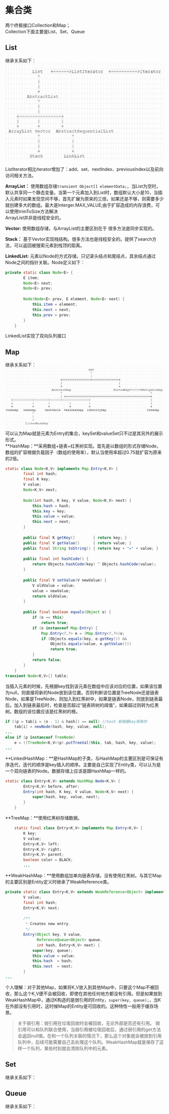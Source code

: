 集合类
====
两个终极接口Collection和Map；<br>
Collection下面主要是List、Set、Queue
## List
继承关系如下：<br>
![List继承关系](/docs/java/images/2-1.jpg)

ListIterator相比iterator增加了：add、set、nextIndex、previousIndex以及前向访问相关方法。

**ArrayList：** 使用数组存储```transient Object[] elementData;```，当List为空时，默认共享同一个静态变量。当第一个元素加入到List时，数组默认大小是10，当插入元素时如果发现空间不够，首先扩展为原来的三倍，如果还是不够，则需要多少就创建多大的数组。最大是Interger.MAX_VALUE;由于扩容造成的内存浪费，可以使用trimToSize方法解决<br>
ArrayList并非是线程安全的。

**Vector:**  使用数组存储，与ArrayList的主要区别在于 很多方法是同步实现的。

**Stack：** 基于Vevtor实现栈结构。很多方法也是线程安全的。提供了search方法，可以返回被搜索元素到栈顶的距离。

**LinkedList:** 元素以Node的方式存储，只记录头结点和尾结点，其余结点通过Node之间的指针关联。Node定义如下：
```JAVA
private static class Node<E> {
        E item;
        Node<E> next;
        Node<E> prev;

        Node(Node<E> prev, E element, Node<E> next) {
            this.item = element;
            this.next = next;
            this.prev = prev;
        }
    }
```
LinkedList实现了双向队列接口

## Map
继承关系如下：<br>
![Map继承关系](/docs/java/images/2-2.jpg)<br>
可以认为Map就是元素为Entry的集合，keySet和valueSet只不过是其另外的展示形式。<br>
**HashMap：**采用数组+链表+红黑树实现。首先是以数组的形式存储Node，数组的扩容根据负载因子（数组的使用率），默认当使用率超过0.75就扩容为原来的2倍。
```JAVA
static class Node<K,V> implements Map.Entry<K,V> {
        final int hash;
        final K key;
        V value;
        Node<K,V> next;

        Node(int hash, K key, V value, Node<K,V> next) {
            this.hash = hash;
            this.key = key;
            this.value = value;
            this.next = next;
        }

        public final K getKey()        { return key; }
        public final V getValue()      { return value; }
        public final String toString() { return key + "=" + value; }

        public final int hashCode() {
            return Objects.hashCode(key) ^ Objects.hashCode(value);
        }

        public final V setValue(V newValue) {
            V oldValue = value;
            value = newValue;
            return oldValue;
        }

        public final boolean equals(Object o) {
            if (o == this)
                return true;
            if (o instanceof Map.Entry) {
                Map.Entry<?,?> e = (Map.Entry<?,?>)o;
                if (Objects.equals(key, e.getKey()) &&
                    Objects.equals(value, e.getValue()))
                    return true;
            }
            return false;
        }
    }
transient Node<K,V>[] table;  
```
当插入元素的时候，先根据key找到该元素在数组中应该对应的位置，如果该位置为null，则直接将新的Node放到该位置。否则判断该位置是TreeNode还是链表Node，如果是TreeNode，则加入到红黑树中，如果是链表Node，则放到链表最后。加入到链表最后时，检查是否超过“链表转树的阈值”，如果超过则转为红黑树。数组的该位置应该是红黑树的根。
```JAVA
if ((p = tab[i = (n - 1) & hash]) == null) //hash 是根据key得来的
    tab[i] = newNode(hash, key, value, null);
...
else if (p instanceof TreeNode)
    e = ((TreeNode<K,V>)p).putTreeVal(this, tab, hash, key, value);
...
```
**LinkedHashMap：**是HashMap的子类，与HashMap的主要区别是可保证有序迭代，迭代的顺序是key插入的顺序。主要是自己实现了Entity类，可以认为是一个双向链表的Node。数据存储上应该是跟HashMap一样的。
```Java
static class Entry<K,V> extends HashMap.Node<K,V> {
        Entry<K,V> before, after;
        Entry(int hash, K key, V value, Node<K,V> next) {
            super(hash, key, value, next);
        }
    }
```
**TreeMap：**使用红黑树存储数据。
```JAVA
    static final class Entry<K,V> implements Map.Entry<K,V> {
        K key;
        V value;
        Entry<K,V> left;
        Entry<K,V> right;
        Entry<K,V> parent;
        boolean color = BLACK;
        ...
```
**WeakHashMap：**使用数组加单向链表存储，没有使用红黑树。与其它Map的主要区别是Entity定义时继承了WeakReference类。
```JAVA
private static class Entry<K,V> extends WeakReference<Object> implements Map.Entry<K,V> {
        V value;
        final int hash;
        Entry<K,V> next;

        /**
         * Creates new entry.
         */
        Entry(Object key, V value,
              ReferenceQueue<Object> queue,
              int hash, Entry<K,V> next) {
            super(key, queue);
            this.value = value;
            this.hash  = hash;
            this.next  = next;
        }
...
```
个人理解：对于其他Map，如果将K,V放入到其他Map中，只要这个Map不被回收，那么这个K,V便不会被回收，即使在其他任何地方都没有引用。但是如果放到WeakHashMap中，通过K构造的是弱引用的Entity，```super(key, queue);```，当K在外部没有引用时，这时候Map的Entity是可回收的。这种特性一般用于缓存场景。

> 关于弱引用：弱引用在垃圾回收时会被回收，无论外部是否还有引用。
弱引用可以和队列联合使用，当弱引用被垃圾回收后，通过弱引用的get方法会返回null值。在和一个队列关联的情况下，那么这个对象就会被放到引用队列中，后续可能需要自己去处理这个队列。WeakHashMap就是保存了这样一个队列，某些时刻就会清除队列中的元素。



## Set
继承关系如下：<br>

## Queue
继承关系如下：<br>
